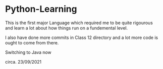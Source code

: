 # Python-Learning
This is the first major Language which required me to be quite rigourous and learn a lot about how things run on a fundemental level.

I also have done more commits in Class 12 directory and a lot more code is ought to come from there.

Switching to Java now

circa. 23/09/2021
